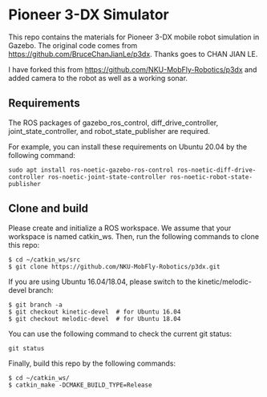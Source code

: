 # Pioneer 3-DX Simulator
This repo contains the materials for Pioneer 3-DX mobile robot simulation in Gazebo. The original code comes from https://github.com/BruceChanJianLe/p3dx. Thanks goes to CHAN JIAN LE. 

I have forked this from https://github.com/NKU-MobFly-Robotics/p3dx and added camera to the robot as well as a working sonar.

## Requirements
The ROS packages of gazebo_ros_control, diff_drive_controller, joint_state_controller, and robot_state_publisher are required.

For example, you can install these requirements on Ubuntu 20.04 by the following command:
```
sudo apt install ros-noetic-gazebo-ros-control ros-noetic-diff-drive-controller ros-noetic-joint-state-controller ros-noetic-robot-state-publisher
```

## Clone and build

Please create and initialize a ROS workspace. We assume that your workspace is named catkin_ws. Then, run the following commands to clone this repo:
```
$ cd ~/catkin_ws/src
$ git clone https://github.com/NKU-MobFly-Robotics/p3dx.git
```
If you are using Ubuntu 16.04/18.04, please switch to the kinetic/melodic-devel branch:
```
$ git branch -a
$ git checkout kinetic-devel  # for Ubuntu 16.04
$ git checkout melodic-devel  # for Ubuntu 18.04
```
You can use the following command to check the current git status:
```
git status
```
Finally, build this repo by the following commands:
```
$ cd ~/catkin_ws/
$ catkin_make -DCMAKE_BUILD_TYPE=Release
